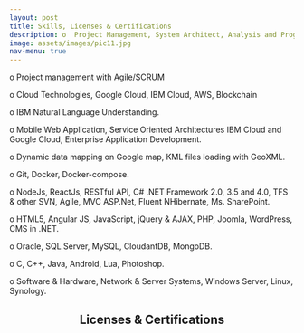 ```yaml
---
layout: post
title: Skills, Licenses & Certifications
description: o	Project Management, System Architect, Analysis and Programming. <br/><br/> o Cloud Technologies, Google Cloud, IBM Cloud, AWS<br/><br/> o	Technologies, IoT, Blockchain, Web and Windows application, Mobile Application, JavaScript, C#, NodeJS, ReactJS, .NET CORE, Python, JAVA, C++, C, IBM Cloud, Google Cloud, AZURE, MVC, MVVM, HTML5, jQuery, Bootstrap, CSS, OOP, Lua.<br/><br/> o Databases, Ms. SQL Server, MySQL, CloudantDB, MongoDB.
image: assets/images/pic11.jpg
nav-menu: true
---
```

o	Project management with Agile/SCRUM

o Cloud Technologies, Google Cloud, IBM Cloud, AWS, Blockchain

o	IBM Natural Language Understanding.

o	Mobile Web Application, Service Oriented Architectures IBM Cloud and Google Cloud, Enterprise Application Development.

o	Dynamic data mapping on Google map, KML files loading with GeoXML.

o	Git, Docker, Docker-compose.

o	NodeJs, ReactJs, RESTful API, C# .NET Framework 2.0, 3.5 and 4.0, TFS & other SVN, Agile, MVC ASP.Net, Fluent NHibernate, Ms. SharePoint.

o	HTML5, Angular JS, JavaScript, jQuery & AJAX, PHP, Joomla, WordPress, CMS in .NET.

o	Oracle, SQL Server, MySQL, CloudantDB, MongoDB.

o	C, C++, Java, Android, Lua, Photoshop.

o	Software & Hardware, Network & Server Systems, Windows Server, Linux, Synology.

<!-- Main -->
<div id="main">
    <div class="inner">
        <header class="major">
            <h2>Licenses & Certifications</h2>
        </header>
    </div>
     <div class="box alt">
        <div class="row 50% uniform">
            <div class="4u"><span class="image fit"><img src="{{ "assets/certificates/agilefoundations.png" | relative_url }}" alt="" /></span> </div>
            <div class="4u"><span class="image fit"><img src="{{ "assets/certificates/ai.png" | relative_url }}" alt="" /></span></div>
            <div class="4u$"><span class="image fit"><img src="{{ "assets/certificates/apiandwebservices.png" | relative_url }}" alt="" /></span></div>
            <!-- Break -->
            <div class="4u"><span class="image fit"><img src="{{ "assets/certificates/aps.netcore.png" | relative_url }}" alt="" /></span> </div>
            <div class="4u"><span class="image fit"><img src="{{ "assets/certificates/asp.netcoreapi.png" | relative_url }}" alt="" /></span></div>
            <div class="4u$"><span class="image fit"><img src="{{ "assets/certificates/bigdata.png" | relative_url }}" alt="" /></span></div>
            <!-- Break -->
            <div class="4u"><span class="image fit"><img src="{{ "assets/certificates/blockchainbasics.png" | relative_url }}" alt="" /></span> </div>
            <div class="4u"><span class="image fit"><img src="{{ "assets/certificates/cloudcomputing.png" | relative_url }}" alt="" /></span></div>
            <div class="4u$"><span class="image fit"><img src="{{ "assets/certificates/dataanalytics.png" | relative_url }}" alt="" /></span></div>
            <!-- Break -->
            <div class="4u"><span class="image fit"><img src="{{ "assets/certificates/dotnetprogramming.png" | relative_url }}" alt="" /></span> </div>
            <div class="4u"><span class="image fit"><img src="{{ "assets/certificates/git.png" | relative_url }}" alt="" /></span></div>
            <div class="4u$"><span class="image fit"><img src="{{ "assets/certificates/nodejs.png" | relative_url }}" alt="" /></span></div>
            <!-- Break -->
            <div class="4u"><span class="image fit"><img src="{{ "assets/certificates/nodejsapimongo.png" | relative_url }}" alt="" /></span> </div>
            <div class="4u"><span class="image fit"><img src="{{ "assets/certificates/nodejsrestfulapi.png" | relative_url }}" alt="" /></span></div>
            <div class="4u$"><span class="image fit"><img src="{{ "assets/certificates/pitchingyourself.png" | relative_url }}" alt="" /></span></div>
             <!-- Break -->
            <div class="4u"><span class="image fit"><img src="{{ "assets/certificates/programmingfoundation.png" | relative_url }}" alt="" /></span> </div>
            <div class="4u"><span class="image fit"><img src="{{ "assets/certificates/reactnative.png" | relative_url }}" alt="" /></span></div>
            <div class="4u$"><span class="image fit"><img src="{{ "assets/certificates/trelloessentialtraining.png" | relative_url }}" alt="" /></span></div>
            <!-- Break -->
            <div class="4u"><span class="image fit"><img src="{{ "assets/certificates/vr.png" | relative_url }}" alt="" /></span> </div>
            <div class="4u"><span class="image fit"><img src="{{ "assets/certificates/webprogrammingfoundation.png" | relative_url }}" alt="" /></span></div>
        </div>
    </div>    
</div>

